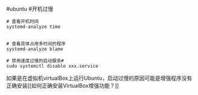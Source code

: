 #ubuntu #开机过慢

```shell
# 查看开机时间
systemd-analyze time


# 查看具体占用多时间的程序
systemd-analyze blame

# 禁用速度过慢的启动服务#
sudo systemctl disable xxx.service
```

如果是在虚拟机virtualBox上运行Ubuntu，启动过慢的原因可能是增强程序没有正确安装[[如何正确安装VirtualBox增强功能？]]